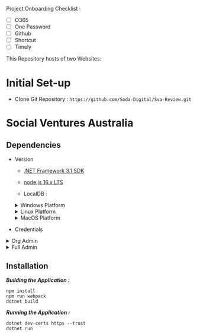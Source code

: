 Project Onboarding Checklist : 

- [ ] O365
- [ ] One Password
- [ ] Github
- [ ] Shortcut
- [ ] Timely

This Repository hosts of two Websites:


# Initial Set-up

- Clone Git Repository : `https://github.com/Soda-Digital/Sva-Review.git`

# Social Ventures Australia

## Dependencies

* Version
	
	- [.NET Framework 3.1 SDK](https://dotnet.microsoft.com/en-us/download/dotnet/3.1)

	- [node.js 16.x LTS](https://nodejs.dev/download)
		
	- LocalDB :
		
	<details><summary>Windows Platform</summary>
	<p>

	##### [Standalone Install]( https://docs.microsoft.com/en-us/sql/database-engine/configure-windows/sql-server-express-localdb?view=sql-server-ver15#installation-media)
		
	##### Using Visual Studio 

	> Alternatively, you can install LocalDB through the Visual Studio Installer, as part of the Data Storage and Processing workload, the ASP.NET and web development workload, or as an individual component.

	</p>
	</details>

	<details><summary>Linux Platform</summary>
	<p>
		
	> You may refer to this Microsoft documentation for more information on install SQL Server on Linux Platforms : [SQL Server on Linux](https://docs.microsoft.com/en-us/sql/linux/sql-server-linux-setup?view=sql-server-ver15#:~:text=1%20Supported%20platforms.%20SQL%20Server%20is%20supported%20on,command%20line.%20%20...%20You%20can...%20More%20)

	</p></details>

	<details><summary>MacOS Platform</summary>
	<p>
		
	> You may refer to this article for steps in installing SQL server for MacOS Platforms :
	[Install SQL Server on a Mac](https://www.quackit.com/sql_server/mac/install_sql_server_on_a_mac.cfm#:~:text=Microsoft%20has%20made%20SQL%20Server%20available%20for%20macOS,on%20a%20Mac%20prior%20to%20SQL%20Server%202017%29.)
		
	##### ***Note :***
	> The steps above will not work on Apple M1 chips.
		
	</p>
	</details>

* Credentials

<details><summary> Org Admin </summary>
  
  <p>
    
    Username : 
    Password : 
    
    > Used to access staging and this is the default account  
  </p></details>
  
  <details><summary> Full Admin </summary>
  
 <p>
   
   Username : 
   Password : 
   
   > sample account description
  </p>
  </details>
		
## Installation

***Building the Application :***
```
npm install
npm run webpack
dotnet build
```
	
***Running the Application :***
```
dotnet dev-certs https --trust
dotnet run
```
